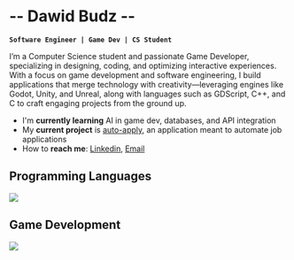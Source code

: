 # -- Dawid Budz --

**`Software Engineer | Game Dev | CS Student`**

<p>I’m a Computer Science student and passionate Game Developer, specializing in designing, coding, and optimizing interactive experiences. With a focus on game development and software engineering, I build applications that merge technology with creativity—leveraging engines like Godot, Unity, and Unreal, along with languages such as GDScript, C++, and C to craft engaging projects from the ground up.

- I'm **currently learning** AI in game dev, databases, and API integration
- My **current project** is [auto-apply](https://github.com/budzskl/auto-apply), an application meant to automate job applications
- How to **reach me**: [Linkedin](https://www.linkedin.com/in/dawid-budz/), [Email](dawidbudz01@gmail.com)

</p>


## **Programming Languages**
<img src="https://skillicons.dev/icons?i=cpp,c,python,java" />

## **Game Development**
<img src="https://skillicons.dev/icons?i=unity,unreal,godot" />
